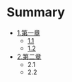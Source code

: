 # Summary

* [1.第一章](README.md)
   * [1.1](1.1.1.md)
   * [1.2](1.2.1.md)
* [2.第二章](chapter1.md)
   * 2.1
   * 2.2

